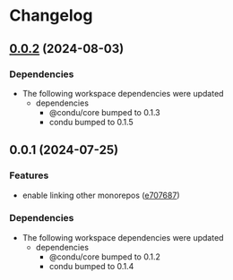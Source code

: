 # Changelog

## [0.0.2](https://github.com/niieani/condu/compare/@condu-feature/link-other-monorepo@0.0.1...@condu-feature/link-other-monorepo@0.0.2) (2024-08-03)


### Dependencies

* The following workspace dependencies were updated
  * dependencies
    * @condu/core bumped to 0.1.3
    * condu bumped to 0.1.5

## 0.0.1 (2024-07-25)


### Features

* enable linking other monorepos ([e707687](https://github.com/niieani/toolchain/commit/e707687bd2d5e109bb6d9eb96a9b777eb85e9737))


### Dependencies

* The following workspace dependencies were updated
  * dependencies
    * @condu/core bumped to 0.1.2
    * condu bumped to 0.1.4

